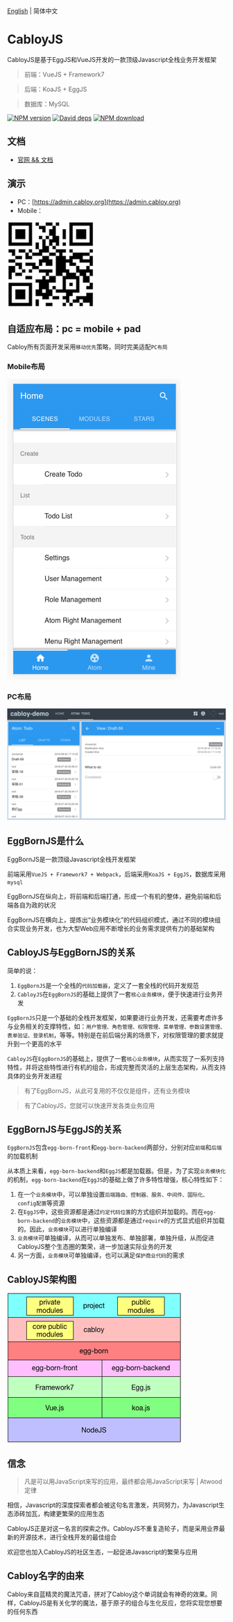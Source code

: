 [English](./README.md) | 简体中文

# CabloyJS

CabloyJS是基于EggJS和VueJS开发的一款顶级Javascript全栈业务开发框架

> 前端：VueJS + Framework7

> 后端：KoaJS + EggJS

> 数据库：MySQL

[![NPM version][npm-image]][npm-url]
[![David deps][david-image]][david-url]
[![NPM download][download-image]][download-url]

[npm-image]: https://img.shields.io/npm/v/cabloy.svg?style=flat-square
[npm-url]: https://npmjs.org/package/cabloy
[david-image]: https://img.shields.io/david/zhennann/cabloy.svg?style=flat-square
[david-url]: https://david-dm.org/zhennann/cabloy
[download-image]: https://img.shields.io/npm/dm/cabloy.svg?style=flat-square
[download-url]: https://npmjs.org/package/cabloy

## 文档

- [官网 && 文档](https://cabloy.org)

## 演示

- PC：[https://admin.cabloy.org](https://admin.cabloy.org)
- Mobile：

![](./docs/assets/images/cabloy-demo-qrcode.png)

## 自适应布局：pc = mobile + pad

Cabloy所有页面开发采用`移动优先`策略，同时完美适配`PC布局`

### Mobile布局

![](./docs/assets/images/layout-mobile.png)

### PC布局

![](./docs/assets/images/layout-pc.png)

## EggBornJS是什么

EggBornJS是一款顶级Javascript全栈开发框架

前端采用`VueJS + Framework7 + Webpack`，后端采用`KoaJS + EggJS`，数据库采用`mysql`

EggBornJS在纵向上，将前端和后端打通，形成一个有机的整体，避免前端和后端各自为政的状况

EggBornJS在横向上，提炼出“业务模块化”的代码组织模式，通过不同的模块组合实现业务开发，也为大型Web应用不断增长的业务需求提供有力的基础架构

## CabloyJS与EggBornJS的关系

简单的说：

1. `EggBornJS`是一个全栈的`代码加载器`，定义了一套全栈的代码开发规范
2. `CabloyJS`在`EggBornJS`的基础上提供了一套`核心业务模块`，便于快速进行业务开发

`EggBornJS`只是一个基础的全栈开发框架，如果要进行业务开发，还需要考虑许多与业务相关的支撑特性，如：`用户管理、角色管理、权限管理、菜单管理、参数设置管理、表单验证、登录机制`，等等。特别是在前后端分离的场景下，对权限管理的要求就提升到一个更高的水平

`CabloyJS`在`EggBornJS`的基础上，提供了一套`核心业务模块`，从而实现了一系列支持特性，并将这些特性进行有机的组合，形成完整而灵活的上层生态架构，从而支持具体的业务开发进程

> 有了EggBornJS，从此可复用的不仅仅是组件，还有业务模块

> 有了CabloyJS，您就可以快速开发各类业务应用

## EggBornJS与EggJS的关系

`EggBornJS`包含`egg-born-front`和`egg-born-backend`两部分，分别对应`前端`和`后端`的加载机制

从本质上来看，`egg-born-backend`和`EggJS`都是加载器。但是，为了实现`业务模块化`的机制，`egg-born-backend`在`EggJS`的基础上做了许多特性增强，核心特性如下：

1. 在一个`业务模块`中，可以单独设置`后端路由、控制器、服务、中间件、国际化、config配置`等资源
2. 在`EggJS`中，这些资源都是通过`约定代码位置`的方式组织并加载的。而在`egg-born-backend`的`业务模块`中，这些资源都是通过`require`的方式显式组织并加载的。因此，`业务模块`可以进行单独编译
3. `业务模块`可单独编译，从而可以单独发布、单独部署，单独升级，从而促进CabloyJS整个生态圈的繁荣，进一步加速实际业务的开发
4. 另一方面，`业务模块`可单独编译，也可以满足`保护商业代码`的需求

## CabloyJS架构图

![](./docs/assets/images/cabloy.png)

## 信念

> 凡是可以用JavaScript来写的应用，最终都会用JavaScript来写 | Atwood定律

相信，Javascript的深度探索者都会被这句名言激发，共同努力，为Javascript生态添砖加瓦，构建更繁荣的应用生态

CabloyJS正是对这一名言的探索之作。CabloyJS不重复造轮子，而是采用业界最新的开源技术，进行全栈开发的最佳组合

欢迎您也加入CabloyJS的社区生态，一起促进Javascript的繁荣与应用

## Cabloy名字的由来

Cabloy来自蓝精灵的魔法咒语，拼对了Cabloy这个单词就会有神奇的效果。同样，CabloyJS是有关化学的魔法，基于原子的组合与生化反应，您将实现您想要的任何东西
